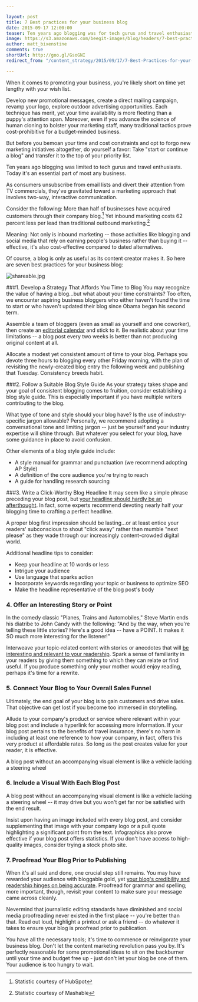 ```yaml
---

layout: post
title: 7 Best practices for your business blog 
date: 2015-09-17 12:00:00
teaser: Ten years ago blogging was for tech gurus and travel enthusiasts. Today it's an essential for most businesses.
image: https://s3.amazonaws.com/beegit-images/blog/headers/7-best-practices-for-your-business-blog.jpg
author: matt_bixenstine
comments: true
shortUrl: http://goo.gl/GsoGNI
redirect_from: "/content_strategy/2015/09/17/7-Best-Practices-for-your-Business-Blog"

---
```


When it comes to promoting your business, you're likely short on time yet lengthy with your wish list. 

Develop new promotional messages, create a direct mailing campaign, revamp your logo, explore outdoor advertising opportunities. Each technique has merit, yet your time availability is more fleeting than a puppy's attention span. Moreover, even if you advance the science of human cloning to bolster your marketing staff, many traditional tactics prove cost-prohibitive for a budget-minded business. 

But before you bemoan your time and cost constraints and opt to forgo new marketing initiatives altogether, do yourself a favor: <a class="tweet-quote">Take "start or continue a blog" and transfer it to the top of your priority list.</a>

Ten years ago blogging was limited to tech gurus and travel enthusiasts. Today it's an essential part of most any business. 

As consumers unsubscribe from email lists and divert their attention from TV commercials, they've gravitated toward a marketing approach that involves two-way, interactive communication.

Consider the following: More than half of businesses have acquired customers through their company blog.[^1] Yet inbound marketing costs 62 percent less per lead than traditional outbound marketing.[^2]

Meaning: Not only is inbound marketing -- those activities like blogging and social media that rely on earning people's business rather than buying it -- effective, it's also cost-effective compared to dated alternatives.

Of course, a blog is only as useful as its content creator makes it. So here are seven best practices for your business blog: 

![shareable.jpg](https://ucarecdn.com/0af0abf4-3c64-4927-ad43-f8c477791812/)

###1. Develop a Strategy That Affords You Time to Blog
You may recognize the value of having a blog...but what about your time constraints? Too often, we encounter aspiring business bloggers who either haven't found the time to start or who haven't updated their blog since Obama began his second term.

Assemble a team of bloggers (even as small as yourself and one coworker), then create an [editorial calendar](http://blog.beegit.com/platform/2015/05/27/calendar-release/) and stick to it. Be realistic about your time limitations -- a blog post every two weeks is better than not producing original content at all.

Allocate a modest yet consistent amount of time to your blog. Perhaps you devote three hours to blogging every other Friday morning, with the plan of revisiting the newly-created blog entry the following week and publishing that Tuesday. Consistency breeds habit.

###2. Follow a Suitable Blog Style Guide
As your strategy takes shape and your goal of consistent blogging comes to fruition, consider establishing a blog style guide. This is especially important if you have multiple writers contributing to the blog.

What type of tone and style should your blog have? Is the use of industry-specific jargon allowable? Personally, we recommend adopting a conversational tone and limiting jargon -- just be yourself and your industry expertise will shine through. But whatever you select for your blog, have some guidance in place to avoid confusion.

Other elements of a blog style guide include:
* A style manual for grammar and punctuation (we recommend adopting AP Style) 
* A definition of the core audience you're trying to reach
* A guide for handling research sourcing


###3. Write a Click-Worthy Blog Headline
It may seem like a simple phrase preceding your blog post, but [your headline should hardly be an afterthought](http://blog.beegit.com/content_strategy/2015/09/10/writing-headlines-blog/). In fact, some experts recommend devoting nearly half your blogging time to crafting a perfect headline.

A proper blog first impression should be lasting...or at least entice your readers' subconscious to shout "click away" rather than mumble "next please" as they wade through our increasingly content-crowded digital world.

Additional headline tips to consider:

* Keep your headline at 10 words or less
* Intrigue your audience
* Use language that sparks action
* Incorporate keywords regarding your topic or business to optimize SEO
* Make the headline representative of the blog post's body

### 4. Offer an Interesting Story or Point
In the comedy classic "Planes, Trains and Automobiles," Steve Martin ends his diatribe to John Candy with the following: "And by the way, when you're telling these little stories? Here's a good idea -- have a POINT. It makes it SO much more interesting for the listener!"

Interweave your topic-related content with stories or anecdotes that will [be interesting and relevant to your readership](http://blog.beegit.com/content_strategy/2015/09/11/creating-content-that-matters/). Spark a sense of familiarity in your readers by giving them something to which they can relate or find useful. If you produce something only your mother would enjoy reading, perhaps it's time for a rewrite. 

### 5. Connect Your Blog to Your Overall Sales Funnel
Ultimately, the end goal of your blog is to gain customers and drive sales. That objective can get lost if you become too immersed in storytelling.

Allude to your company's product or service where relevant within your blog post and include a hyperlink for accessing more information. If your blog post pertains to the benefits of travel insurance, there's no harm in including at least one reference to how your company, in fact, offers this very product at affordable rates. So long as the post creates value for your reader, it is effective. 

<span><a class="tweet-quote">A blog post without an accompanying visual element is like a vehicle lacking a steering wheel</a></span>

### 6. Include a Visual With Each Blog Post
A blog post without an accompanying visual element is like a vehicle lacking a steering wheel -- it may drive but you won't get far nor be satisfied with the end result.

Insist upon having an image included with every blog post, and consider supplementing that image with your company logo or a pull quote highlighting a significant point from the text. Infographics also prove effective if your blog post offers statistics. If you don't have access to high-quality images, consider trying a stock photo site. 

### 7. Proofread Your Blog Prior to Publishing
When it's all said and done, one crucial step still remains. You may have rewarded your audience with bloggable gold, yet [your blog's credibility and readership hinges on being accurate](http://blog.beegit.com/content_strategy/2015/09/04/why-proofreading-is-important-for-blog-posts/). Proofread for grammar and spelling; more important, though, revisit your content to make sure your message came across cleanly.

Nevermind that journalistic editing standards have diminished and social media proofreading never existed in the first place -- you're better than that. Read out loud, highlight a printout or ask a friend -- do whatever it takes to ensure your blog is proofread prior to publication.

You have all the necessary tools; it's time to commence or reinvigorate your business blog. Don't let the content marketing revolution pass you by. It's perfectly reasonable for some promotional ideas to sit on the backburner until your time and budget free up - just don't let your blog be one of them. Your audience is too hungry to wait.

[^1]: Statistic courtesy of HubSpot
[^2]: Statistic courtesy of Mashable



